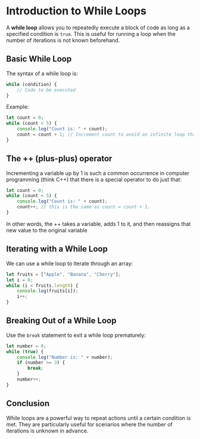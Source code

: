 Introduction to While Loops
===========================

A **while loop** allows you to repeatedly execute a block of code as long as a specified condition is `true`. This is useful for running a loop when the number of iterations is not known beforehand.

Basic While Loop
----------------

The syntax of a while loop is:
```javascript
while (condition) {
    // Code to be executed
}
````
Example:
```javascript
let count = 0;
while (count < 5) {
    console.log("Count is: " + count);
    count = count + 1; // Increment count to avoid an infinite loop through variable reassignment
}
```


## The ++ (plus-plus) operator
Incrementing a variable up by 1 is such a common occurrence in computer programming (think C++) that there is a special operator to do just that:

```javascript
let count = 0;
while (count < 5) {
    console.log("Count is: " + count);
    count++; // this is the same as count = count + 1.
}
```
In other words, the ++ takes a variable, adds 1 to it, and then reassigns that new value to the original variable

Iterating with a While Loop
---------------------------

We can use a while loop to iterate through an array:
```javascript
let fruits = ["Apple", "Banana", "Cherry"];
let i = 0;
while (i < fruits.length) {
    console.log(fruits[i]);
    i++;
}
```
Breaking Out of a While Loop
----------------------------

Use the `break` statement to exit a while loop prematurely:
```javascript
let number = 0;
while (true) {
    console.log("Number is: " + number);
    if (number >= 3) {
        break;
    }
    number++;
}
```
Conclusion
----------

While loops are a powerful way to repeat actions until a certain condition is met. They are particularly useful for scenarios where the number of iterations is unknown in advance.
